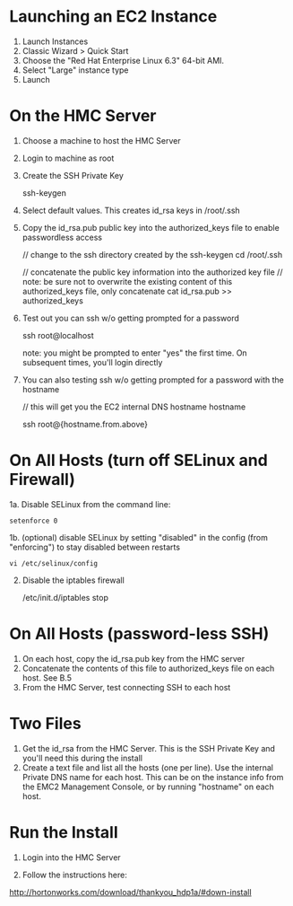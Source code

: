 
Launching an EC2 Instance
=======

1. Launch Instances 
2. Classic Wizard > Quick Start
3. Choose the "Red Hat Enterprise Linux 6.3" 64-bit AMI.
4. Select "Large" instance type
5. Launch


On the HMC Server
=======

1. Choose a machine to host the HMC Server
2. Login to machine as root
3. Create the SSH Private Key

    ssh-keygen

4. Select default values. This creates id_rsa keys in /root/.ssh
5. Copy the id_rsa.pub public key into the authorized_keys file to enable passwordless access

    // change to the ssh directory created by the ssh-keygen
    cd /root/.ssh

    // concatenate the public key information into the authorized key file
    // note: be sure not to overwrite the existing content of this authorized_keys file, only concatenate
    cat id_rsa.pub >> authorized_keys

6. Test out you can ssh w/o getting prompted for a password

    ssh root@localhost

    note: you might be prompted to enter "yes" the first time. On subsequent times, you'll login directly

7. You can also testing ssh w/o getting prompted for a password with the hostname

	// this will get you the EC2 internal DNS hostname
	hostname

	ssh root@{hostname.from.above} 

On All Hosts (turn off SELinux and Firewall)
=======

1a. Disable SELinux from the command line:

	setenforce 0

1b. (optional) disable SELinux by setting "disabled" in the config (from "enforcing") to stay disabled between restarts

	vi /etc/selinux/config

2. Disable the iptables firewall

	/etc/init.d/iptables stop


On All Hosts (password-less SSH)
=======

1. On each host, copy the id_rsa.pub key from the HMC server
2. Concatenate the contents of this file to authorized_keys file on each host. See B.5
3. From the HMC Server, test connecting SSH to each host


Two Files
=======

1. Get the id_rsa from the HMC Server. This is the SSH Private Key and you'll need this during the install
2. Create a text file and list all the hosts (one per line). Use the internal Private DNS name for each host. This can be on the instance info from the EMC2 Management Console, or by running "hostname" on each host.


Run the Install
========

1. Login into the HMC Server

2. Follow the instructions here:

http://hortonworks.com/download/thankyou_hdp1a/#down-install

 

